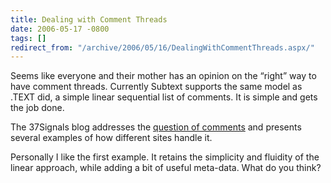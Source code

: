 ```yaml
---
title: Dealing with Comment Threads
date: 2006-05-17 -0800
tags: []
redirect_from: "/archive/2006/05/16/DealingWithCommentThreads.aspx/"
---
```


Seems like everyone and their mother has an opinion on the “right” way
to have comment threads. Currently
Subtext supports
the same model as .TEXT did, a simple linear sequential list of
comments. It is simple and gets the job done.

The 37Signals blog addresses the [question of
comments](http://37signals.com/svn/archives2/dealing_with_comment_threads_at_blogs.php "Comment Threads")
and presents several examples of how different sites handle it.

Personally I like the first example. It retains the simplicity and
fluidity of the linear approach, while adding a bit of useful meta-data.
What do you think?

